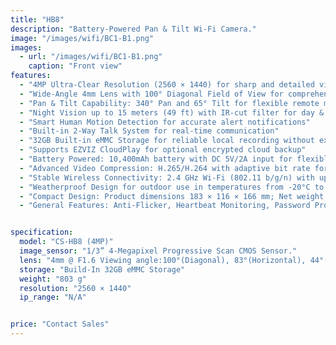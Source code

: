 ```yaml
---
title: "HB8"
description: "Battery-Powered Pan & Tilt Wi-Fi Camera."
image: "/images/wifi/BC1-B1.png"
images:
  - url: "/images/wifi/BC1-B1.png"
    caption: "Front view"
features:
  - "4MP Ultra-Clear Resolution (2560 × 1440) for sharp and detailed video surveillance"
  - "Wide-Angle 4mm Lens with 100° Diagonal Field of View for comprehensive area coverage"
  - "Pan & Tilt Capability: 340° Pan and 65° Tilt for flexible remote monitoring"
  - "Night Vision up to 15 meters (49 ft) with IR-cut filter for day & night surveillance"
  - "Smart Human Motion Detection for accurate alert notifications"
  - "Built-in 2-Way Talk System for real-time communication"
  - "32GB Built-in eMMC Storage for reliable local recording without external SD cards"
  - "Supports EZVIZ CloudPlay for optional encrypted cloud backup"
  - "Battery Powered: 10,400mAh battery with DC 5V/2A input for flexible, wire-free installation"
  - "Advanced Video Compression: H.265/H.264 with adaptive bit rate for efficient streaming"
  - "Stable Wireless Connectivity: 2.4 GHz Wi-Fi (802.11 b/g/n) with up to 150 Mbps transmission rate"
  - "Weatherproof Design for outdoor use in temperatures from -20°C to 50°C"
  - "Compact Design: Product dimensions 183 × 116 × 166 mm; Net weight 803g (1060g with packaging)"
  - "General Features: Anti-Flicker, Heartbeat Monitoring, Password Protection, and Watermark support"


specification:
  model: "CS-HB8 (4MP)"
  image_sensor: "1/3” 4-Megapixel Progressive Scan CMOS Sensor."
  lens: "4mm @ F1.6 Viewing angle:100°(Diagonal), 83°(Horizontal), 44°(Vertical)"
  storage: "Build-In 32GB eMMC Storage"
  weight: "803 g"
  resolution: "2560 × 1440"
  ip_range: "N/A"


price: "Contact Sales"
---
```

